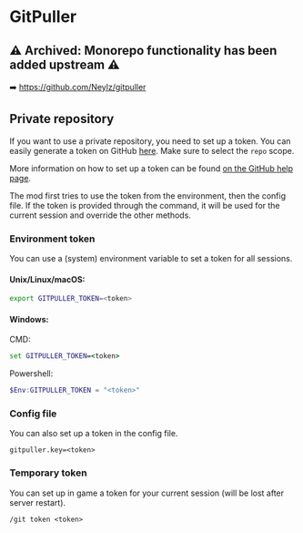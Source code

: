 # GitPuller

## ⚠️ Archived: Monorepo functionality has been added upstream ⚠️
➡️ https://github.com/Neylz/gitpuller

## Private repository

If you want to use a private repository, you need to set up a token. You can easily generate a token on GitHub [here](https://github.com/settings/tokens).
Make sure to select the `repo` scope.

More information on how to set up a token can be found [on the GitHub help page](https://docs.github.com/fr/authentication/keeping-your-account-and-data-secure/managing-your-personal-access-tokens).

The mod first tries to use the token from the environment, then the config file. If the token is provided through the command, it will be used for the current session and override the other methods.

### Environment token

You can use a (system) environment variable to set a token for all sessions.

#### Unix/Linux/macOS:
```bash
export GITPULLER_TOKEN=<token>
```

#### Windows:
CMD:
```cmd
set GITPULLER_TOKEN=<token>
```
Powershell:
```powershell
$Env:GITPULLER_TOKEN = "<token>"
```

### Config file

You can also set up a token in the config file.

```properties
gitpuller.key=<token>
```

### Temporary token

You can set up in game a token for your current session (will be lost after server restart).

```
/git token <token>
```

